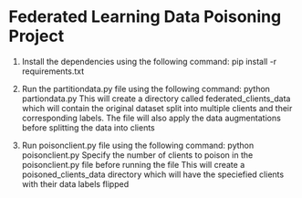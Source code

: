 # Federated Learning Data Poisoning Project

1. Install the dependencies using the following command:
    pip install -r requirements.txt

2. Run the partitiondata.py file using the following command:
    python partiondata.py
    This will create a directory called federated_clients_data which will contain the original dataset split into multiple clients 
    and their corresponding labels.
    The file will also apply the data augmentations before splitting the data into clients

3. Run poisonclient.py file using the following command:
    python poisonclient.py
    Specify the number of clients to poison in the poisonclient.py file before running the file
    This will create a poisoned_clients_data directory which will have the speciefied clients with their data labels flipped